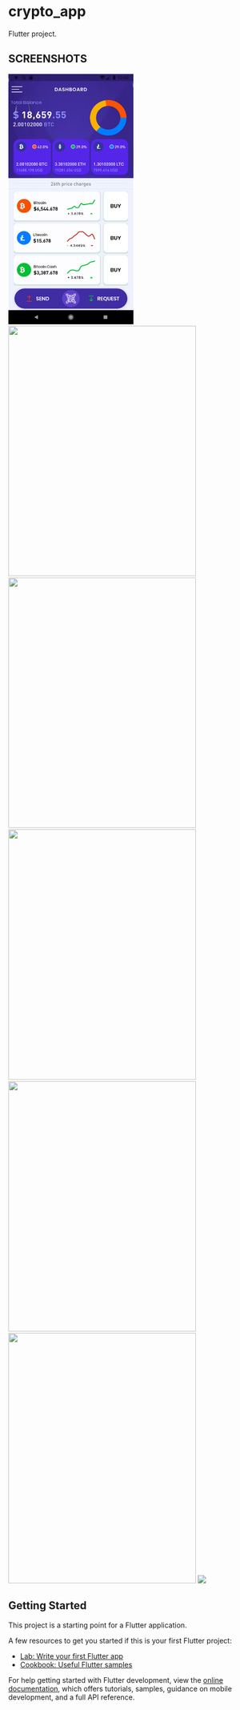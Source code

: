 # crypto_app

Flutter project.

## SCREENSHOTS
<div> 
    <picture>
        <source media="(min-width:250px )" srcset="https://github.com/mcdarsenekmwale/social-app/assets/30800758/326e85e6-63fd-4eef-9701-5d3329e53f12">
        <img src="https://github.com/mcdarsenekmwale/crypto_app/blob/main/screen%20shots/Screenshot_1636819206.png" height="500" width="250">
    </picture>
 <img src="https://github.com/mcdarsenekmwale/social-app/assets/30800758/ef4e8f31-7614-40bf-beff-6782738b5954" height="500" width="375">
 <img src="https://github.com/mcdarsenekmwale/social-app/assets/30800758/047ad99f-b220-46cf-9454-3c472b8e4177" height="500" width="375.0">
 <img src="https://github.com/mcdarsenekmwale/social-app/assets/30800758/06bbd3d6-812b-4a44-9f02-1f1f5e014064" height="500" width="375.0">
   <img src="https://github.com/mcdarsenekmwale/social-app/assets/30800758/ffa0adbf-4da3-49f4-889b-2a1bb94e6442" height="500" width="375.0">
   <img src="https://github.com/mcdarsenekmwale/social-app/assets/30800758/da9ab7ba-7108-46ad-8c5b-98545247cb1a" height="500" width="375.0">
 
<img src="https://github-production-user-asset-6210df.s3.amazonaws.com/30800758/296538515-a4efd7a1-a6e7-47e7-aa76-cb5c9999457c.png?X-Amz-Algorithm=AWS4-HMAC-SHA256&X-Amz-Credential=AKIAVCODYLSA53PQK4ZA%2F20240114%2Fus-east-1%2Fs3%2Faws4_request&X-Amz-Date=20240114T083814Z&X-Amz-Expires=300&X-Amz-Signature=eecbb0e5750a882dba7bcde361c916437faac04b5b6de21d8c155ff462792476&X-Amz-SignedHeaders=host&actor_id=30800758&key_id=0&repo_id=742688958"/>
</br>
</hr>



## Getting Started

This project is a starting point for a Flutter application.

A few resources to get you started if this is your first Flutter project:

- [Lab: Write your first Flutter app](https://docs.flutter.dev/get-started/codelab)
- [Cookbook: Useful Flutter samples](https://docs.flutter.dev/cookbook)

For help getting started with Flutter development, view the
[online documentation](https://docs.flutter.dev/), which offers tutorials,
samples, guidance on mobile development, and a full API reference.

